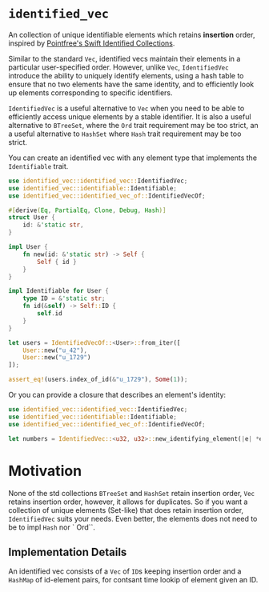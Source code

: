 # `identified_vec`
An collection of unique identifiable elements which retains **insertion** order, inspired by [Pointfree's Swift Identified Collections](https://github.com/pointfreeco/swift-identified-collections).

Similar to the standard `Vec`, identified vecs maintain their elements in a particular user-specified order. However, unlike `Vec`, `IdentifiedVec` introduce the ability to uniquely identify elements, using a hash table to ensure that no two elements have the same identity, and to efficiently look up elements corresponding to specific identifiers.

`IdentifiedVec` is a useful alternative to `Vec` when you need to be able to efficiently access unique elements by a stable identifier. It is also a useful alternative to `BTreeSet`, where the `Ord` trait requirement may be too strict, an a useful alternative to `HashSet` where `Hash` trait requirement may be too strict.

You can create an identified vec with any element type that implements the `Identifiable` trait.

```rust
use identified_vec::identified_vec::IdentifiedVec;
use identified_vec::identifiable::Identifiable;
use identified_vec::identified_vec_of::IdentifiedVecOf;

#[derive(Eq, PartialEq, Clone, Debug, Hash)]
struct User {
	id: &'static str,
}

impl User {
	fn new(id: &'static str) -> Self {
		Self { id }
	}
}

impl Identifiable for User {
	type ID = &'static str;
	fn id(&self) -> Self::ID {
		self.id
	}
}

let users = IdentifiedVecOf::<User>::from_iter([
	User::new("u_42"), 
	User::new("u_1729")
]);

assert_eq!(users.index_of_id(&"u_1729"), Some(1));
```

Or you can provide a closure that describes an element's identity:

```rust
use identified_vec::identified_vec::IdentifiedVec;
use identified_vec::identifiable::Identifiable;
use identified_vec::identified_vec_of::IdentifiedVecOf;

let numbers = IdentifiedVec::<u32, u32>::new_identifying_element(|e| *e);
```

# Motivation
None of the std collections `BTreeSet` and `HashSet` retain insertion order, `Vec` retains insertion order, however, it allows for duplicates. So if you want a collection of unique elements (Set-like) that does retain insertion order, `IdentifiedVec` suits your needs. Even better, the elements does not need to be to impl `Hash` nor ` Ord``.

## Implementation Details

An identified vec consists of a `Vec` of `ID`s keeping insertion order and a `HashMap` of id-element pairs, for contsant time lookip of element given an ID.